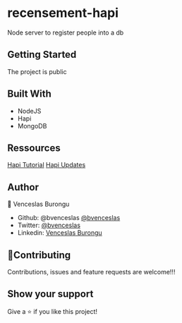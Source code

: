 # recensement-hapi

Node server to register people into a db

## Getting Started

The project is public

## Built With

- NodeJS
- Hapi
- MongoDB

## Ressources

[Hapi Tutorial](https://hapi.dev/tutorials/)
[Hapi Updates](https://medium.com/the-node-js-collection/so-youre-thinking-about-updating-your-hapi-js-server-to-v17-eab637afd1ff)

## Author

👤 Venceslas Burongu

- Github: @bvenceslas [@bvenceslas](https://github.com/bvenceslas)
- Twitter: [@bvenceslas](https://twitter.com/bvenceslas)
- Linkedin: [Venceslas Burongu](https://www.linkedin.com/in/venceslas-burongu-8271b519a/)

## 🤝Contributing

Contributions, issues and feature requests are welcome!!!

## Show your support

Give a ⭐️ if you like this project!
